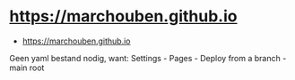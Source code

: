 # https://marchouben.github.io

- https://marchouben.github.io

Geen yaml bestand nodig, want: Settings - Pages - Deploy from a branch - main root
